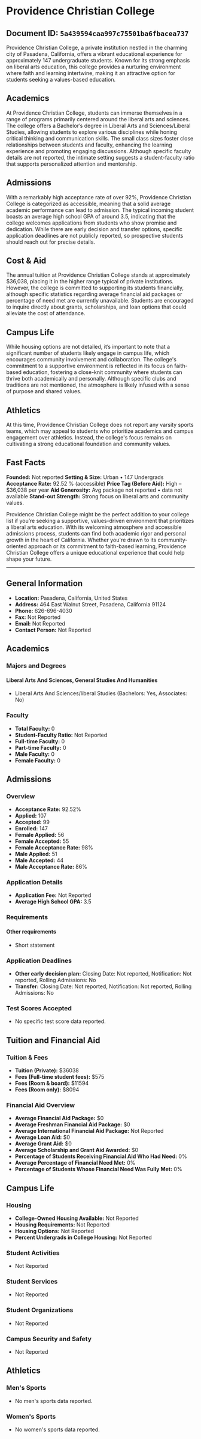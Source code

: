 # Providence Christian College

**Document ID:** `5a439594caa997c75501ba6fbacea737`
---

Providence Christian College, a private institution nestled in the charming city of Pasadena, California, offers a vibrant educational experience for approximately 147 undergraduate students. Known for its strong emphasis on liberal arts education, this college provides a nurturing environment where faith and learning intertwine, making it an attractive option for students seeking a values-based education.

## Academics
At Providence Christian College, students can immerse themselves in a range of programs primarily centered around the liberal arts and sciences. The college offers a Bachelor’s degree in Liberal Arts and Sciences/Liberal Studies, allowing students to explore various disciplines while honing critical thinking and communication skills. The small class sizes foster close relationships between students and faculty, enhancing the learning experience and promoting engaging discussions. Although specific faculty details are not reported, the intimate setting suggests a student-faculty ratio that supports personalized attention and mentorship.

## Admissions
With a remarkably high acceptance rate of over 92%, Providence Christian College is categorized as accessible, meaning that a solid average academic performance can lead to admission. The typical incoming student boasts an average high school GPA of around 3.5, indicating that the college welcomes applications from students who show promise and dedication. While there are early decision and transfer options, specific application deadlines are not publicly reported, so prospective students should reach out for precise details.

## Cost & Aid
The annual tuition at Providence Christian College stands at approximately $36,038, placing it in the higher range typical of private institutions. However, the college is committed to supporting its students financially, although specific statistics regarding average financial aid packages or percentage of need met are currently unavailable. Students are encouraged to inquire directly about grants, scholarships, and loan options that could alleviate the cost of attendance.

## Campus Life
While housing options are not detailed, it’s important to note that a significant number of students likely engage in campus life, which encourages community involvement and collaboration. The college's commitment to a supportive environment is reflected in its focus on faith-based education, fostering a close-knit community where students can thrive both academically and personally. Although specific clubs and traditions are not mentioned, the atmosphere is likely infused with a sense of purpose and shared values.

## Athletics
At this time, Providence Christian College does not report any varsity sports teams, which may appeal to students who prioritize academics and campus engagement over athletics. Instead, the college's focus remains on cultivating a strong educational foundation and community values.

## Fast Facts
**Founded:** Not reported
**Setting & Size:** Urban • 147 Undergrads
**Acceptance Rate:** 92.52 % (accessible)
**Price Tag (Before Aid):** High – $36,038 per year
**Aid Generosity:** Avg package not reported • data not available
**Stand-out Strength:** Strong focus on liberal arts and community values.

Providence Christian College might be the perfect addition to your college list if you’re seeking a supportive, values-driven environment that prioritizes a liberal arts education. With its welcoming atmosphere and accessible admissions process, students can find both academic rigor and personal growth in the heart of California. Whether you're drawn to its community-oriented approach or its commitment to faith-based learning, Providence Christian College offers a unique educational experience that could help shape your future.

---

## General Information

- **Location:** Pasadena, California, United States
- **Address:** 464 East Walnut Street, Pasadena, California 91124
- **Phone:** 626-696-4030
- **Fax:** Not Reported
- **Email:** Not Reported
- **Contact Person:** Not Reported

## Academics

### Majors and Degrees

#### Liberal Arts And Sciences, General Studies And Humanities

- Liberal Arts And Sciences/liberal Studies (Bachelors: Yes, Associates: No)

### Faculty

- **Total Faculty:** 0
- **Student-Faculty Ratio:** Not Reported
- **Full-time Faculty:** 0
- **Part-time Faculty:** 0
- **Male Faculty:** 0
- **Female Faculty:** 0

## Admissions

### Overview

- **Acceptance Rate:** 92.52%
- **Applied:** 107
- **Accepted:** 99
- **Enrolled:** 147
- **Female Applied:** 56
- **Female Accepted:** 55
- **Female Acceptance Rate:** 98%
- **Male Applied:** 51
- **Male Accepted:** 44
- **Male Acceptance Rate:** 86%

### Application Details

- **Application Fee:** Not Reported
- **Average High School GPA:** 3.5

### Requirements

#### Other requirements

- Short statement

### Application Deadlines

- **Other early decision plan:** Closing Date: Not reported, Notification: Not reported, Rolling Admissions: No
- **Transfer:** Closing Date: Not reported, Notification: Not reported, Rolling Admissions: No

### Test Scores Accepted

- No specific test score data reported.

## Tuition and Financial Aid

### Tuition & Fees

- **Tuition (Private):** $36038
- **Fees (Full-time student fees):** $575
- **Fees (Room & board):** $11594
- **Fees (Room only):** $8094

### Financial Aid Overview

- **Average Financial Aid Package:** $0
- **Average Freshman Financial Aid Package:** $0
- **Average International Financial Aid Package:** Not Reported
- **Average Loan Aid:** $0
- **Average Grant Aid:** $0
- **Average Scholarship and Grant Aid Awarded:** $0
- **Percentage of Students Receiving Financial Aid Who Had Need:** 0%
- **Average Percentage of Financial Need Met:** 0%
- **Percentage of Students Whose Financial Need Was Fully Met:** 0%

## Campus Life

### Housing

- **College-Owned Housing Available:** Not Reported
- **Housing Requirements:** Not Reported
- **Housing Options:** Not Reported
- **Percent Undergrads in College Housing:** Not Reported

### Student Activities

- Not Reported

### Student Services

- Not Reported

### Student Organizations

- Not Reported

### Campus Security and Safety

- Not Reported

## Athletics

### Men's Sports

- No men's sports data reported.

### Women's Sports

- No women's sports data reported.
